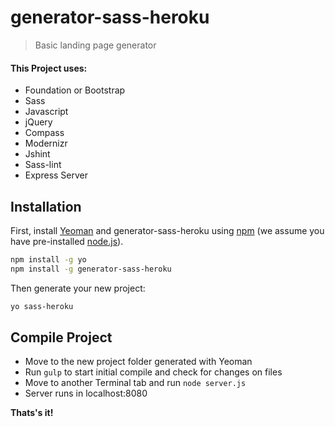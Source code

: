 # generator-sass-heroku
> Basic landing page generator

#### This Project uses:
* Foundation or Bootstrap
* Sass
* Javascript
* jQuery
* Compass
* Modernizr
* Jshint
* Sass-lint
* Express Server


## Installation

First, install [Yeoman](http://yeoman.io) and generator-sass-heroku using [npm](https://www.npmjs.com/) (we assume you have pre-installed [node.js](https://nodejs.org/)).

```bash
npm install -g yo
npm install -g generator-sass-heroku
```

Then generate your new project:

```bash
yo sass-heroku
```

## Compile Project

 * Move to the new project folder generated with Yeoman
 * Run `gulp` to start initial compile and check for changes on files
 * Move to another Terminal tab and run `node server.js`
 * Server runs in localhost:8080

**Thats's it!**
